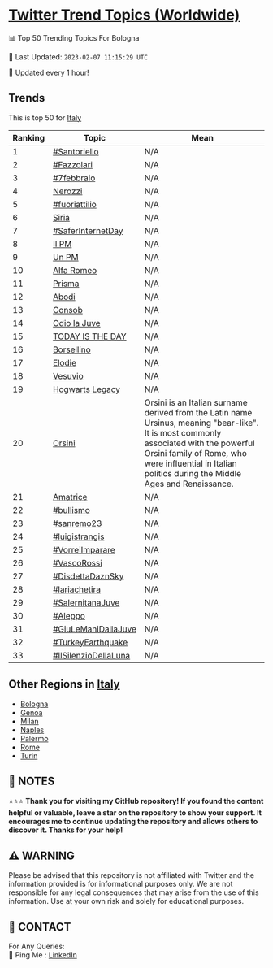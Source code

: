 [Twitter Trend Topics (Worldwide)](https://github.com/ErcinDedeoglu/Twitter-Trend-Topics)
==========


📊 Top 50 Trending Topics For Bologna

📆 Last Updated: `2023-02-07 11:15:29 UTC`

🔧 Updated every 1 hour!


## Trends

This is top 50 for [Italy](</Italy>)

| Ranking | Topic | Mean |
| ------- | ------------ | ------------ |
| 1 | [#Santoriello](http://twitter.com/search?q=%23Santoriello) | N/A |
| 2 | [#Fazzolari](http://twitter.com/search?q=%23Fazzolari) | N/A |
| 3 | [#7febbraio](http://twitter.com/search?q=%237febbraio) | N/A |
| 4 | [Nerozzi](http://twitter.com/search?q=Nerozzi) | N/A |
| 5 | [#fuoriattilio](http://twitter.com/search?q=%23fuoriattilio) | N/A |
| 6 | [Siria](http://twitter.com/search?q=Siria) | N/A |
| 7 | [#SaferInternetDay](http://twitter.com/search?q=%23SaferInternetDay) | N/A |
| 8 | [Il PM](http://twitter.com/search?q=Il+PM) | N/A |
| 9 | [Un PM](http://twitter.com/search?q=Un+PM) | N/A |
| 10 | [Alfa Romeo](http://twitter.com/search?q=Alfa+Romeo) | N/A |
| 11 | [Prisma](http://twitter.com/search?q=Prisma) | N/A |
| 12 | [Abodi](http://twitter.com/search?q=Abodi) | N/A |
| 13 | [Consob](http://twitter.com/search?q=Consob) | N/A |
| 14 | [Odio la Juve](http://twitter.com/search?q=Odio+la+Juve) | N/A |
| 15 | [TODAY IS THE DAY](http://twitter.com/search?q=TODAY+IS+THE+DAY) | N/A |
| 16 | [Borsellino](http://twitter.com/search?q=Borsellino) | N/A |
| 17 | [Elodie](http://twitter.com/search?q=Elodie) | N/A |
| 18 | [Vesuvio](http://twitter.com/search?q=Vesuvio) | N/A |
| 19 | [Hogwarts Legacy](http://twitter.com/search?q=Hogwarts+Legacy) | N/A |
| 20 | [Orsini](http://twitter.com/search?q=Orsini) | Orsini is an Italian surname derived from the Latin name Ursinus, meaning "bear-like". It is most commonly associated with the powerful Orsini family of Rome, who were influential in Italian politics during the Middle Ages and Renaissance. |
| 21 | [Amatrice](http://twitter.com/search?q=Amatrice) | N/A |
| 22 | [#bullismo](http://twitter.com/search?q=%23bullismo) | N/A |
| 23 | [#sanremo23](http://twitter.com/search?q=%23sanremo23) | N/A |
| 24 | [#luigistrangis](http://twitter.com/search?q=%23luigistrangis) | N/A |
| 25 | [#VorreiImparare](http://twitter.com/search?q=%23VorreiImparare) | N/A |
| 26 | [#VascoRossi](http://twitter.com/search?q=%23VascoRossi) | N/A |
| 27 | [#DisdettaDaznSky](http://twitter.com/search?q=%23DisdettaDaznSky) | N/A |
| 28 | [#lariachetira](http://twitter.com/search?q=%23lariachetira) | N/A |
| 29 | [#SalernitanaJuve](http://twitter.com/search?q=%23SalernitanaJuve) | N/A |
| 30 | [#Aleppo](http://twitter.com/search?q=%23Aleppo) | N/A |
| 31 | [#GiuLeManiDallaJuve](http://twitter.com/search?q=%23GiuLeManiDallaJuve) | N/A |
| 32 | [#TurkeyEarthquake](http://twitter.com/search?q=%23TurkeyEarthquake) | N/A |
| 33 | [#IlSilenzioDellaLuna](http://twitter.com/search?q=%23IlSilenzioDellaLuna) | N/A |



## Other Regions in [Italy](</Italy>)

* [Bologna](</Italy/Bologna.md>)
* [Genoa](</Italy/Genoa.md>)
* [Milan](</Italy/Milan.md>)
* [Naples](</Italy/Naples.md>)
* [Palermo](</Italy/Palermo.md>)
* [Rome](</Italy/Rome.md>)
* [Turin](</Italy/Turin.md>)



## 📝 NOTES

⭐⭐⭐ **Thank you for visiting my GitHub repository! If you found the content helpful or valuable, leave a star on the repository to show your support. It encourages me to continue updating the repository and allows others to discover it. Thanks for your help!**


## ⚠️ WARNING

Please be advised that this repository is not affiliated with Twitter and the information provided is for informational purposes only. We are not responsible for any legal consequences that may arise from the use of this information. Use at your own risk and solely for educational purposes.


## 📨 CONTACT

 For Any Queries:  
            🏓 Ping Me : [LinkedIn](https://www.linkedin.com/in/ercindedeoglu/)
